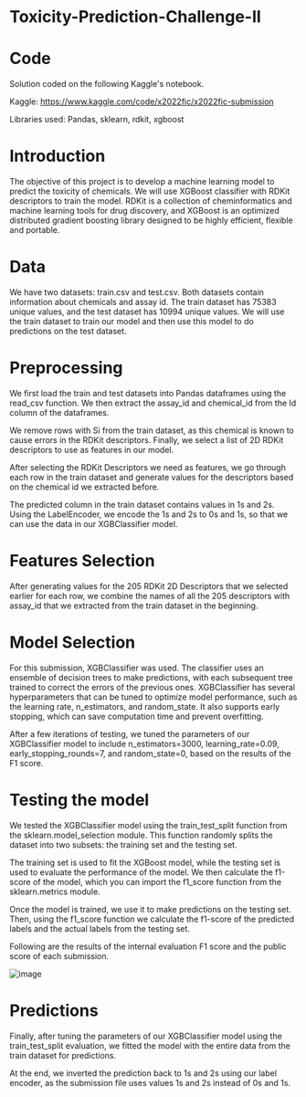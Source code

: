# Toxicity-Prediction-Challenge-II



# Code

Solution coded on the following Kaggle's notebook.

Kaggle: https://www.kaggle.com/code/x2022fic/x2022fic-submission

Libraries used: Pandas, sklearn, rdkit, xgboost


# Introduction

The objective of this project is to develop a machine learning model to predict the toxicity of chemicals. We will use XGBoost classifier with RDKit descriptors to train the model. RDKit is a collection of cheminformatics and machine learning tools for drug discovery, and XGBoost is an optimized distributed gradient boosting library designed to be highly efficient, flexible and portable.

# Data
We have two datasets: train.csv and test.csv. Both datasets contain information about chemicals and assay id. The train dataset has 75383 unique values, and the test dataset has 10994 unique values. We will use the train dataset to train our model and then use this model to do predictions on the test dataset.

# Preprocessing
We first load the train and test datasets into Pandas dataframes using the read_csv function. We then extract the assay_id and chemical_id from the Id column of the dataframes. 

We remove rows with Si from the train dataset, as this chemical is known to cause errors in the RDKit descriptors. Finally, we select a list of 2D RDKit descriptors to use as features in our model.

After selecting the RDKit Descriptors we need as features, we go through each row in the train dataset and generate values for the descriptors based on the chemical id we extracted before.

The predicted column in the train dataset contains values in 1s and 2s. Using the LabelEncoder, we encode the 1s and 2s to 0s and 1s, so that we can use the data in our XGBClassifier model. 

# Features Selection
After generating values for the 205 RDKit 2D Descriptors that we selected earlier for each row, we combine the names of all the 205 descriptors with assay_id that we extracted from the train dataset in the beginning. 

# Model Selection
For this submission, XGBClassifier was used. The classifier uses an ensemble of decision trees to make predictions, with each subsequent tree trained to correct the errors of the previous ones. XGBClassifier has several hyperparameters that can be tuned to optimize model performance, such as the learning rate, n_estimators, and random_state. It also supports early stopping, which can save computation time and prevent overfitting.

After a few iterations of testing, we tuned the parameters of our XGBClassifier model to include n_estimators=3000, learning_rate=0.09, early_stopping_rounds=7, and random_state=0, based on the results of the F1 score. 

# Testing the model
We tested the XGBClassifier model using the train_test_split function from the sklearn.model_selection module. This function randomly splits the dataset into two subsets: the training set and the testing set. 

The training set is used to fit the XGBoost model, while the testing set is used to evaluate the performance of the model. We then calculate the f1-score of the model, which you can import the f1_score function from the sklearn.metrics module. 

Once the model is trained, we use it to make predictions on the testing set. Then,  using the f1_score function we calculate the f1-score of the predicted labels and the actual labels from the testing set.


Following are the results of the internal evaluation F1 score and the public score of each submission.

![image](https://user-images.githubusercontent.com/16450711/230736721-3b190fb2-812b-4462-87b3-4eadac6335bd.png)

# Predictions
Finally, after tuning the parameters of our XGBClassifier model using the train_test_split evaluation, we fitted the model with the entire data from the train dataset for predictions. 

At the end, we inverted the prediction back to 1s and 2s using our label encoder, as the submission file uses values 1s and 2s instead of 0s and 1s.

